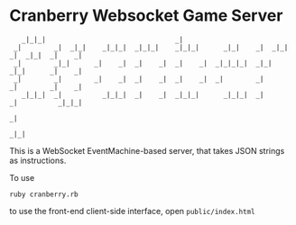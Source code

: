 Cranberry Websocket Game Server
===============================
                                                                                           
       _|_|_|                                _|                                                
     _|        _|  _|_|    _|_|_|  _|_|_|    _|_|_|      _|_|    _|  _|_|  _|  _|_|  _|    _|  
     _|        _|_|      _|    _|  _|    _|  _|    _|  _|_|_|_|  _|_|      _|_|      _|    _|  
     _|        _|        _|    _|  _|    _|  _|    _|  _|        _|        _|        _|    _|  
       _|_|_|  _|          _|_|_|  _|    _|  _|_|_|      _|_|_|  _|        _|          _|_|_|  
                                                                                           _|  
                                                                                       _|_|    

This is a WebSocket EventMachine-based server, that takes JSON strings as instructions.

To use

    ruby cranberry.rb


to use the front-end client-side interface, open ``public/index.html``